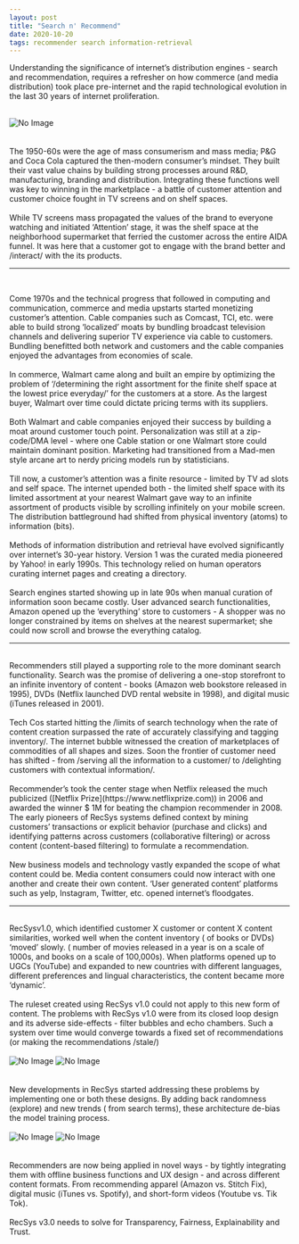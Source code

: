 ```yaml
---
layout: post
title: "Search n' Recommend"
date: 2020-10-20
tags: recommender search information-retrieval
---
```


Understanding the significance of internet’s distribution engines - search and recommendation, requires a refresher on how commerce (and media distribution) took place pre-internet and the rapid technological evolution in the last 30 years of internet proliferation.
<br/>
<br/>
<div class="grid-container">
    <img src="{{site.baseurl}}/images/search-n-recommend-05.png" alt="No Image">
</div>
<br/>
<br/>
The 1950-60s were the age of mass consumerism and mass media; P&G and Coca Cola captured the then-modern consumer’s mindset. They built their vast value chains by building strong processes around R&D,  manufacturing, branding and distribution. Integrating these functions well was key to winning in the marketplace - a battle of customer attention and customer choice fought in TV screens and on shelf spaces. 
<br/>
<br/>
While TV screens mass propagated the values of the brand to everyone watching and initiated ‘Attention’ stage, it was the shelf space at the neighborhood supermarket that ferried the customer across the entire AIDA funnel. It was here that a customer got to engage with the brand better and /interact/ with the its products.

---
<br/>

Come 1970s and the technical progress that followed in computing and communication, commerce and media upstarts started monetizing customer’s attention. Cable companies such as Comcast, TCI, etc. were able to build strong ‘localized’ moats by bundling broadcast television channels and delivering superior TV experience via cable to customers. Bundling benefitted both network and customers and the cable companies enjoyed the advantages from economies of scale.
<br/>
<br/>
In commerce, Walmart came along and built an empire by optimizing the problem of ‘/determining the right assortment for the finite shelf space at the lowest price everyday/’ for the customers at a store. As the largest buyer, Walmart over time could dictate pricing terms with its suppliers.
<br/>
<br/>
Both Walmart and cable companies enjoyed their success by building a moat around customer touch point. Personalization was still at a zip-code/DMA level - where one Cable station or one Walmart store could maintain dominant position. Marketing had transitioned from a Mad-men style arcane art to nerdy pricing models run by statisticians.
<br/>
<br/>
Till now, a customer’s attention was a finite resource - limited by TV ad slots and self space. The internet upended both - the limited shelf space with its limited assortment at your nearest Walmart gave way to an infinite assortment of products visible by scrolling infinitely on your mobile screen. The distribution battleground had shifted from physical inventory (atoms) to information (bits).
<br/>
<br/>
Methods of information distribution and retrieval have evolved significantly over internet’s 30-year history. Version 1 was the curated media pioneered by Yahoo! in early 1990s. This technology relied on human operators curating internet pages and creating a directory. 
<br/>
<br/>
Search engines started showing up in late 90s when manual curation of information soon became costly. User advanced search functionalities, Amazon opened up the ‘everything’ store to customers - A shopper was no longer constrained by items on shelves at the nearest supermarket; she could now scroll and browse the everything catalog.

---
<br/>
Recommenders still played a supporting role to the more dominant search functionality. Search was the promise of delivering a one-stop storefront to an infinite inventory of content -  books (Amazon web bookstore released in 1995), DVDs (Netflix launched DVD rental website in 1998), and digital music (iTunes released in 2001). 
<br/>
<br/>
Tech Cos started hitting the /limits of search technology when the rate of content creation surpassed the rate of accurately classifying and tagging inventory/. The internet bubble witnessed the creation of marketplaces of commodities of all shapes and sizes. Soon the frontier of customer need has shifted - from /serving all the information to a customer/ to /delighting customers with contextual information/.
<br/>
<br/>
Recommender’s took the center stage when Netflix released the much publicized ([Netflix Prize](https://www.netflixprize.com)) in 2006 and awarded the winner $ 1M for beating the champion recommender in 2008. The early pioneers of RecSys systems defined context by mining customers’ transactions or explicit behavior (purchase and clicks) and identifying patterns across customers (collaborative filtering) or across content (content-based filtering) to formulate a recommendation.
<br/>
<br/>
New business models and technology vastly expanded the scope of what content could be. Media content consumers could now interact with one another and create their own content. ‘User generated content’ platforms such as yelp, Instagram, Twitter, etc. opened internet’s floodgates. 

---
<br/>
RecSysv1.0, which identified customer X customer or content X content similarities, worked well when the content inventory ( of books or DVDs)  ‘moved’ slowly. ( number of movies released in a year is on a scale of 1000s, and books on a scale of 100,000s). 
When platforms opened up to UGCs (YouTube) and expanded to new countries with different languages, different preferences and lingual characteristics, the content became more ‘dynamic’. 
<br/>
<br/>
The ruleset created using RecSys v1.0 could not apply to this new form of content. The problems with RecSys v1.0 were from its closed loop design and its adverse side-effects - filter bubbles and echo chambers. Such a system over time would converge towards a fixed set of recommendations (or making the recommendations /stale/) 
<br/>
<br/>
<div class="grid-container">
    <img src="{{site.baseurl}}/images/search-n-recommend-01.png" alt="No Image">
    <img src="{{site.baseurl}}/images/search-n-recommend-02.png" alt="No Image">
</div>
<br/>
<br/>
New developments in RecSys started addressing these problems by implementing one or both these designs. By adding back randomness (explore) and new trends ( from search terms), these architecture de-bias the model training process. 
<br/>
<br/>
<div class="grid-container">
<img src="{{site.baseurl}}/images/search-n-recommend-03.png" alt="No Image">
<img src="{{site.baseurl}}/images/search-n-recommend-04.png" alt="No Image">
</div>
<br/>
<br/>
Recommenders are now being applied in novel ways  - by tightly integrating them with offline business functions and UX design - and across different content formats. From recommending apparel (Amazon vs. Stitch Fix), digital music (iTunes vs. Spotify), and short-form videos (Youtube vs. Tik Tok). 
<br/>
<br/>
RecSys v3.0 needs to solve for Transparency, Fairness, Explainability and Trust.